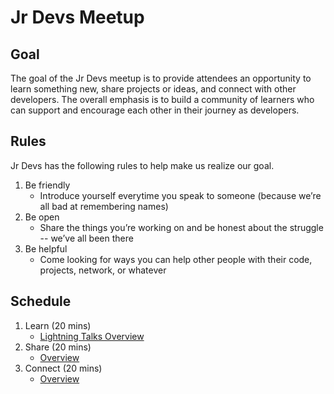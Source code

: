 # Jr Devs Meetup

## Goal
The goal of the Jr Devs meetup is to provide attendees an opportunity to learn something new, share projects or ideas, and connect with other developers. The overall emphasis is to build a community of learners who can support and encourage each other in their journey as developers.

## Rules
Jr Devs has the following rules to help make us realize our goal.
1) Be friendly
    - Introduce yourself everytime you speak to someone (because we’re all bad at remembering names)
2) Be open
    - Share the things you’re working on and be honest about the struggle -- we’ve all been there
3) Be helpful
    - Come looking for ways you can help other people with their code, projects, network, or whatever


## Schedule
1) Learn (20 mins)
   - [Lightning Talks Overview](https://github.com/SeanMcP/meetup/blob/master/docs/lightning-talks.md)
2) Share (20 mins)
   - [Overview](https://github.com/SeanMcP/meetup/blob/master/docs/share.md)
3) Connect (20 mins)
   - [Overview](https://github.com/SeanMcP/meetup/blob/master/docs/connect.md)
